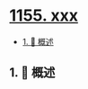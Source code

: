 # [1155. xxx](https://github.com/Tdahuyou/TNotes.leetcode/tree/main/notes/1155.%20xxx)

<!-- region:toc -->

- [1. 📝 概述](#1--概述)

<!-- endregion:toc -->

## 1. 📝 概述
